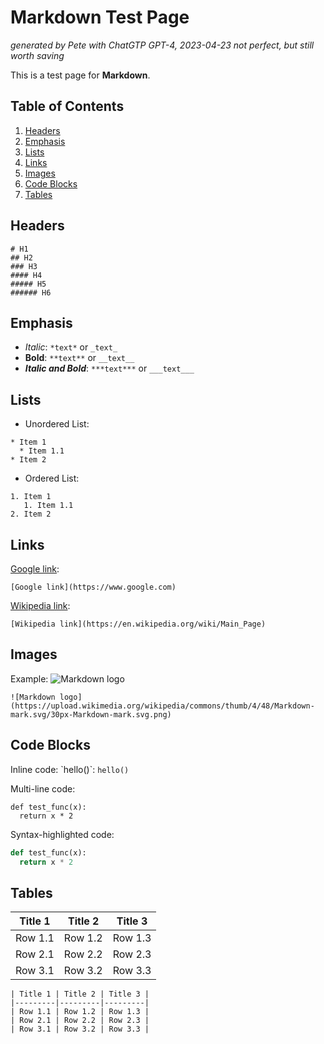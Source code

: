 # Markdown Test Page

_generated by Pete with ChatGTP GPT-4, 2023-04-23_
_not perfect, but still worth saving_

This is a test page for **Markdown**.

## Table of Contents

1. [Headers](#Headers)
2. [Emphasis](#Emphasis)
3. [Lists](#Lists)
4. [Links](#Links)
5. [Images](#Images)
6. [Code Blocks](#Code-Blocks)
7. [Tables](#Tables)

## Headers

```
# H1
## H2
### H3
#### H4
##### H5
###### H6
```
## Emphasis

- *Italic*: `*text*` or `_text_`
- **Bold**: `**text**` or `__text__`
- ***Italic and Bold***: `***text***` or `___text___`

## Lists

- Unordered List:
```
* Item 1
  * Item 1.1
* Item 2
```

- Ordered List:
```
1. Item 1
   1. Item 1.1
2. Item 2
```

## Links

[Google link](https://www.google.com):
```
[Google link](https://www.google.com)
```

[Wikipedia link](https://en.wikipedia.org/wiki/Main_Page):
```
[Wikipedia link](https://en.wikipedia.org/wiki/Main_Page)
```

## Images

Example: 
![Markdown logo](https://upload.wikimedia.org/wikipedia/commons/thumb/4/48/Markdown-mark.svg/30px-Markdown-mark.svg.png)
```
![Markdown logo](https://upload.wikimedia.org/wikipedia/commons/thumb/4/48/Markdown-mark.svg/30px-Markdown-mark.svg.png)
```

## Code Blocks

Inline code: \`hello()\`: `hello()`

Multi-line code:
```
def test_func(x):
  return x * 2
```

Syntax-highlighted code:
```python
def test_func(x):
  return x * 2
```

## Tables

| Title 1 | Title 2 | Title 3 |
|---------|---------|---------|
| Row 1.1 | Row 1.2 | Row 1.3 |
| Row 2.1 | Row 2.2 | Row 2.3 |
| Row 3.1 | Row 3.2 | Row 3.3 |
```
| Title 1 | Title 2 | Title 3 |
|---------|---------|---------|
| Row 1.1 | Row 1.2 | Row 1.3 |
| Row 2.1 | Row 2.2 | Row 2.3 |
| Row 3.1 | Row 3.2 | Row 3.3 |
```
